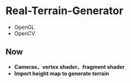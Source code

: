 # Real-Terrain-Generator
- OpenGL
- OpenCV

## Now
- **Cameras、vertex shader、fragment shader**
- **Import height map to generate terrain**
